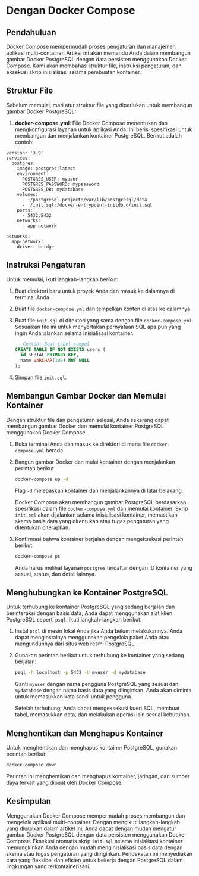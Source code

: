 # Dengan Docker Compose

## Pendahuluan

Docker Compose mempermudah proses pengaturan dan manajemen aplikasi multi-container. Artikel ini akan memandu Anda dalam membangun gambar Docker PostgreSQL dengan data persisten menggunakan Docker Compose. Kami akan membahas struktur file, instruksi pengaturan, dan eksekusi skrip inisialisasi selama pembuatan kontainer.

## Struktur File

Sebelum memulai, mari atur struktur file yang diperlukan untuk membangun gambar Docker PostgreSQL:

1. **docker-compose.yml**: File Docker Compose menentukan dan mengkonfigurasi layanan untuk aplikasi Anda. Ini berisi spesifikasi untuk membangun dan menjalankan kontainer PostgreSQL. Berikut adalah contoh:

```docker
version: '3.9'
services:
  postgres:
    image: postgres:latest
    environment:
      POSTGRES_USER: myuser
      POSTGRES_PASSWORD: mypassword
      POSTGRES_DB: mydatabase
    volumes:
      - ~/postgresql-project:/var/lib/postgresql/data
      - ./init.sql:/docker-entrypoint-initdb.d/init.sql
    ports:
      - 5432:5432
    networks:
      - app-network

networks:
  app-network:
    driver: bridge
```

## Instruksi Pengaturan

Untuk memulai, ikuti langkah-langkah berikut:

1. Buat direktori baru untuk proyek Anda dan masuk ke dalamnya di terminal Anda.
2. Buat file `docker-compose.yml` dan tempelkan konten di atas ke dalamnya.
3. Buat file `init.sql` di direktori yang sama dengan file `docker-compose.yml`. Sesuaikan file ini untuk menyertakan pernyataan SQL apa pun yang ingin Anda jalankan selama inisialisasi kontainer.

   ```sql
   -- Contoh: Buat tabel sampel
   CREATE TABLE IF NOT EXISTS users (
     id SERIAL PRIMARY KEY,
     name VARCHAR(100) NOT NULL
   );
   ```

4. Simpan file `init.sql`.

## Membangun Gambar Docker dan Memulai Kontainer

Dengan struktur file dan pengaturan selesai, Anda sekarang dapat membangun gambar Docker dan memulai kontainer PostgreSQL menggunakan Docker Compose.

1. Buka terminal Anda dan masuk ke direktori di mana file `docker-compose.yml` berada.
2. Bangun gambar Docker dan mulai kontainer dengan menjalankan perintah berikut:

   ```bash
   docker-compose up -d
   ```

   Flag `-d` melepaskan kontainer dan menjalankannya di latar belakang.

   Docker Compose akan membangun gambar PostgreSQL berdasarkan spesifikasi dalam file `docker-compose.yml` dan memulai kontainer. Skrip `init.sql` akan dijalankan selama inisialisasi kontainer, memastikan skema basis data yang ditentukan atau tugas pengaturan yang ditentukan diterapkan.

3. Konfirmasi bahwa kontainer berjalan dengan mengeksekusi perintah berikut:

   ```bash
   docker-compose ps
   ```

   Anda harus melihat layanan `postgres` terdaftar dengan ID kontainer yang sesuai, status, dan detail lainnya.

## Menghubungkan ke Kontainer PostgreSQL

Untuk terhubung ke kontainer PostgreSQL yang sedang berjalan dan berinteraksi dengan basis data, Anda dapat menggunakan alat klien PostgreSQL seperti `psql`. Ikuti langkah-langkah berikut:

1. Instal `psql` di mesin lokal Anda jika Anda belum melakukannya. Anda dapat menginstalnya menggunakan pengelola paket Anda atau mengunduhnya dari situs web resmi PostgreSQL.
2. Gunakan perintah berikut untuk terhubung ke kontainer yang sedang berjalan:

   ```bash
   psql -h localhost -p 5432 -U myuser -d mydatabase
   ```

   Ganti `myuser` dengan nama pengguna PostgreSQL yang sesuai dan `mydatabase` dengan nama basis data yang diinginkan. Anda akan diminta untuk memasukkan kata sandi untuk pengguna.

   Setelah terhubung, Anda dapat mengeksekusi kueri SQL, membuat tabel, memasukkan data, dan melakukan operasi lain sesuai kebutuhan.

## Menghentikan dan Menghapus Kontainer

Untuk menghentikan dan menghapus kontainer PostgreSQL, gunakan perintah berikut:

```bash
docker-compose down
```

Perintah ini menghentikan dan menghapus kontainer, jaringan, dan sumber daya terkait yang dibuat oleh Docker Compose.

## Kesimpulan

Menggunakan Docker Compose mempermudah proses membangun dan mengelola aplikasi multi-container. Dengan mengikuti langkah-langkah yang diuraikan dalam artikel ini, Anda dapat dengan mudah mengatur gambar Docker PostgreSQL dengan data persisten menggunakan Docker Compose. Eksekusi otomatis skrip `init.sql` selama inisialisasi kontainer memungkinkan Anda dengan mudah menginisialisasi basis data dengan skema atau tugas pengaturan yang diinginkan. Pendekatan ini menyediakan cara yang fleksibel dan efisien untuk bekerja dengan PostgreSQL dalam lingkungan yang terkontainerisasi.
